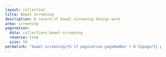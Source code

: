 ```yaml
---
layout: collection
title: Bowel screening
description: A record of bowel screening design work
area: screening
pagination:
  data: collections.bowel-screening
  reverse: true
  size: 50
permalink: "bowel-screening/{% if pagination.pageNumber > 0 %}page/{{ pagination.pageNumber + 1 }}{% endif %}/"
---
```

